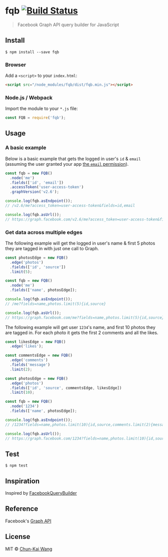 # fqb [![Build Status][travis-image]][travis-url]

> Facebook Graph API query builder for JavaScript

## Install

```shell
$ npm install --save fqb
```

### Browser

Add a `<script>` to your `index.html`:

```html
<script src="/node_modules/fqb/dist/fqb.min.js"></script>
```

### Node.js / Webpack

Import the module to your `*.js` file:

```js
const FQB = require('fqb');
```

## Usage

### A basic example

Below is a basic example that gets the logged in user's `id` & `email` (assuming the user granted your app [the `email` permission](https://developers.facebook.com/docs/facebook-login/permissions#reference-email)).

```js
const fqb = new FQB()
  .node('me')
  .fields(['id', 'email'])
  .accessToken('user-access-token')
  .graphVersion('v2.6');

console.log(fqb.asEndpoint());
// /v2.6/me?access_token=user-access-token&fields=id,email

console.log(fqb.asUrl());
// https://graph.facebook.com/v2.6/me?access_token=user-access-token&fields=id,email
```

### Get data across multiple edges

The following example will get the logged in user's name & first 5 photos they are tagged in with just one call to Graph.

```js
const photosEdge = new FQB()
  .edge('photos')
  .fields(['id', 'source'])
  .limit(5);

const fqb = new FQB()
  .node('me')
  .fields(['name', photosEdge]);

console.log(fqb.asEndpoint());
// /me?fields=name,photos.limit(5){id,source}

console.log(fqb.asUrl());
// https://graph.facebook.com/me?fields=name,photos.limit(5){id,source}
```

The following example will get user `1234`'s name, and first 10 photos they are tagged in. For each photo it gets the first 2 comments and all the likes.

```js
const likesEdge = new FQB()
  .edge('likes');

const commentsEdge = new FQB()
  .edge('comments')
  .fields('message')
  .limit(2);

const photosEdge = new FQB()
  .edge('photos')
  .fields(['id', 'source', commentsEdge, likesEdge])
  .limit(10);

const fqb = new FQB()
  .node('1234')
  .fields(['name', photosEdge]);

console.log(fqb.asEndpoint());
// /1234?fields=name,photos.limit(10){id,source,comments.limit(2){message},likes}

console.log(fqb.asUrl());
// https://graph.facebook.com/1234?fields=name,photos.limit(10){id,source,comments.limit(2){message},likes}
```

## Test

```
$ npm test
```

## Inspiration

Inspired by [FacebookQueryBuilder](https://github.com/SammyK/FacebookQueryBuilder)

## Reference

Facebook's [Graph API](https://developers.facebook.com/docs/graph-api)

## License

MIT © [Chun-Kai Wang](https://github.com/chunkai1312)

[travis-image]: https://travis-ci.org/chunkai1312/fqb.svg?branch=master
[travis-url]: https://travis-ci.org/chunkai1312/fqb
